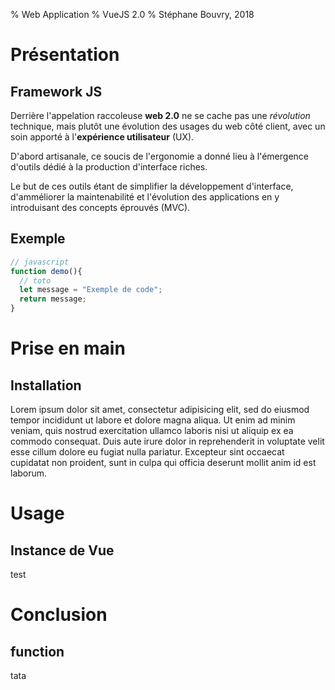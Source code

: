 % Web Application
% VueJS 2.0
% Stéphane Bouvry, 2018

# Présentation

## Framework JS

Derrière l'appelation raccoleuse **web 2.0** ne se cache pas une *révolution* technique, mais plutôt une évolution des usages du web côté client, avec un soin apporté à l'**expérience utilisateur** (UX).

D'abord artisanale, ce soucis de l'ergonomie a donné lieu à l'émergence d'outils dédié à la production d'interface riches.

Le but de ces outils étant de simplifier la développement d'interface, d'amméliorer la maintenabilité et l'évolution des applications en y introduisant des concepts éprouvés (MVC).

## Exemple

```js
// javascript
function demo(){
  // toto
  let message = "Exemple de code";
  return message;
}
```


# Prise en main

## Installation

Lorem ipsum dolor sit amet, consectetur adipisicing elit, sed do eiusmod tempor incididunt ut labore et dolore magna aliqua. Ut enim ad minim veniam, quis nostrud exercitation ullamco laboris nisi ut aliquip ex ea commodo consequat. Duis aute irure dolor in reprehenderit in voluptate velit esse cillum dolore eu fugiat nulla pariatur. Excepteur sint occaecat cupidatat non proident, sunt in culpa qui officia deserunt mollit anim id est laborum.

# Usage

## Instance de Vue

test

# Conclusion

## function

tata
